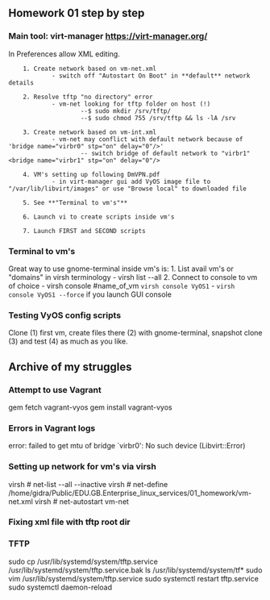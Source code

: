 ## Homework 01 step by step
### Main tool: **virt-manager** https://virt-manager.org/
In Preferences allow XML editing.

        1. Create network based on vm-net.xml
                - switch off "Autostart On Boot" in **default** network details

        2. Resolve tftp "no directory" error
                - vm-net looking for tftp folder on host (!)
                        --$ sudo mkdir /srv/tftp/
                        --$ sudo chmod 755 /srv/tftp && ls -lA /srv

        3. Create network based on vm-int.xml
                - vm-net may conflict with default network because of 'bridge name="virbr0" stp="on" delay="0"/>'
                        -- switch bridge of default network to "virbr1" <bridge name="virbr1" stp="on" delay="0"/>
        
        4. VM's setting up following DmVPN.pdf
                - in virt-manager gui add VyOS image file to "/var/lib/libvirt/images" or use "Browse local" to downloaded file

        5. See **"Terminal to vm's"**

        6. Launch vi to create scripts inside vm's

        7. Launch FIRST and SECOND scripts

### Terminal to vm's
Great way to use gnome-terminal inside vm's is:
        1. List avail vm's or "domains" in virsh terminology
                - virsh list --all
        2. Connect to console to vm of choice
                - virsh console #name_of_vm ```virsh console VyOS1```
                - ```virsh console VyOS1 --force``` if you launch GUI console

### Testing VyOS config scripts
Clone (1) first vm, create files there (2) with gnome-terminal, snapshot clone (3) and test (4) as much as you like.


## Archive of my struggles

### Attempt to use Vagrant
gem fetch vagrant-vyos
gem install vagrant-vyos

### Errors in Vagrant logs
error: failed to get mtu of bridge `virbr0': No such device (Libvirt::Error)

### Setting up network for vm's via virsh
virsh # net-list --all --inactive
virsh # net-define /home/gidra/Public/EDU.GB.Enterprise_linux_services/01_homework/vm-net.xml
virsh # net-autostart vm-net

### Fixing xml file with tftp root dir
<!-- changing tftp folder. Default was: <tftp root="/srv/tftp"/> -->
<tftp root="/var/lib/tftpboot"/>

### TFTP
sudo cp /usr/lib/systemd/system/tftp.service /usr/lib/systemd/system/tftp.service.bak
ls /usr/lib/systemd/system/tf*
sudo vim /usr/lib/systemd/system/tftp.service 
sudo systemctl restart tftp.service 
sudo systemctl daemon-reload 